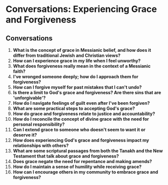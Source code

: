 # Conversations: Experiencing Grace and Forgiveness

## Conversations

1. **What is the concept of grace in Messianic belief, and how does it differ from traditional Jewish and Christian views?**
2. **How can I experience grace in my life when I feel unworthy?**
3. **What does forgiveness really mean in the context of a Messianic faith?**
4. **I've wronged someone deeply; how do I approach them for forgiveness?**
5. **How can I forgive myself for past mistakes that I can't undo?**
6. **Is there a limit to God's grace and forgiveness? Are there sins that are 'unforgivable'?**
7. **How do I navigate feelings of guilt even after I've been forgiven?**
8. **What are some practical steps to accepting God's grace?**
9. **How do grace and forgiveness relate to justice and accountability?**
10. **How do I reconcile the concept of divine grace with the need for personal responsibility?**
11. **Can I extend grace to someone who doesn't seem to want it or deserve it?**
12. **How does experiencing God's grace and forgiveness impact my relationships with others?**
13. **What are some scriptural passages from both the Tanakh and the New Testament that talk about grace and forgiveness?**
14. **Does grace negate the need for repentance and making amends?**
15. **How do I maintain a sense of humility while receiving grace?**
16. **How can I encourage others in my community to embrace grace and forgiveness?**
